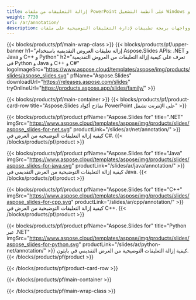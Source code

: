 ```yaml
---
title: إزالة التعليقات من ملفات PowerPoint على أنظمة التشغيل Windows و Linux و macOS
weight: 7730
url: /ar/annotation/
description: تطبيق مجاني وواجهات برمجة تطبيقات لإدارة التعليقات التوضيحية على ملفات PowerPoint مثل PPT و PPTX و PPS و POT و PPSX و PPTM و PPSM و POTX و POTM و ODP
---
```


{{< blocks/products/pf/main-wrap-class >}}
{{< blocks/products/pf/upper-banner h1="إزالة تعليقات العروض التقديمية باستخدام Aspose.Slides APIs: .NET و Java و C++ و Python" h2="تعرف على كيفية إزالة التعليقات من العروض التقديمية في Python و Java و C++ و C#" logoImageSrc="https://www.aspose.cloud/templates/aspose/img/products/slides/aspose_slides.svg" pfName="Aspose.Slides" downloadUrl="https://releases.aspose.com/slides" tryOnlineUrl="https://products.aspose.app/slides/family/" >}}

{{< blocks/products/pf/main-container >}}
{{< blocks/products/pf/product-card-row title="Aspose.Slides نماذج أكواد PowerPoint على الإنترنت تشمل" >}}

{{< blocks/products/pf/product pfName="Aspose.Slides for" title=".NET" imgSrc="https://www.aspose.cloud/templates/aspose/img/products/slides/aspose_slides-for-net.svg" productLink="/slides/ar/net/annotation/" >}}
كيفية إزالة التعليقات التوضيحية من العرض في C#.
{{< /blocks/products/pf/product >}}

{{< blocks/products/pf/product pfName="Aspose.Slides for" title="Java" imgSrc="https://www.aspose.cloud/templates/aspose/img/products/slides/aspose_slides-for-java.svg" productLink="/slides/ar/java/annotation/" >}}
كيفية إزالة التعليقات التوضيحية من العرض التقديمي في Java.
{{< /blocks/products/pf/product >}}

{{< blocks/products/pf/product pfName="Aspose.Slides for" title="C++" imgSrc="https://www.aspose.cloud/templates/aspose/img/products/slides/aspose_slides-for-cpp.svg" productLink="/slides/ar/cpp/annotation/" >}}
كيفية إزالة التعليقات التوضيحية من العرض في C++.
{{< /blocks/products/pf/product >}}

{{< blocks/products/pf/product pfName="Aspose.Slides for" title="Python عبر .NET" imgSrc="https://www.aspose.cloud/templates/aspose/img/products/slides/aspose_slides-for-python.svg" productLink="/slides/ar/python-net/annotation/" >}}
كيفية إزالة التعليقات التوضيحية من العرض التقديمي في بايثون.
{{< /blocks/products/pf/product >}}

{{< /blocks/products/pf/product-card-row >}}

{{< /blocks/products/pf/main-container >}}

{{< /blocks/products/pf/main-wrap-class >}}